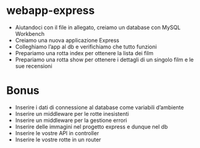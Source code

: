 # webapp-express

- Aiutandoci con il file in allegato, creiamo un database con MySQL Workbench
- Creiamo una nuova applicazione Express
- Colleghiamo l’app al db e verifichiamo che tutto funzioni
- Prepariamo una rotta index per ottenere la lista dei film
- Prepariamo una rotta show per ottenere i dettagli di un singolo film e le sue recensioni


# Bonus
- Inserire i dati di connessione al database come variabili d’ambiente
- Inserire un middleware per le rotte inesistenti
- Inserire un middleware per la gestione errori
- Inserire delle immagini nel progetto express e dunque nel db
- Inserire le vostre API in controller
- Inserire le vostre rotte in un router